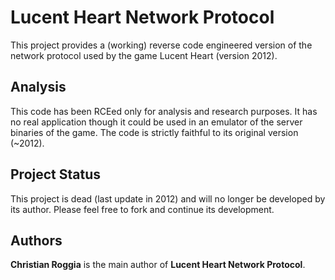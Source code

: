 # Lucent Heart Network Protocol
This project provides a (working) reverse code engineered version of the network protocol used by the game Lucent Heart (version 2012).

## Analysis
This code has been RCEed only for analysis and research purposes. It has no real application though it could be used in an emulator of the server binaries of the game. The code is strictly faithful to its original version (~2012).

## Project Status
This project is dead (last update in 2012) and will no longer be developed by its author. Please feel free to fork and continue its development.

## Authors
**Christian Roggia** is the main author of **Lucent Heart Network Protocol**.